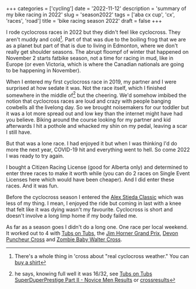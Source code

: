 +++
categories = ['cycling']
date = '2022-11-12'
description = 'summary of my bike racing in 2022'
slug = 'season2022'
tags = ['aba cx cup', 'cx', 'races', 'road']
title = 'bike racing season 2022'
draft = false
+++

I rode cyclocross races in 2022 but they didn't feel like cyclocross. They aren't muddy and cold[^1]. Part of that was due to the boiling frog that we are as a planet but part of that is due to living in Edmonton, where we don't really get shoulder seasons. The abrupt floompf of winter that happened on November 2 starts fatbike season, not a time for racing in mud, like in Europe (or even Victoria, which is where the Canadian nationals are going to be happening in November).

[^1]: There's a whole thing in 'cross about "real cyclocross weather." You can [buy a shirt](https://www.cxhairsdistro.com/shop/cyclocross-weather-shirt-cxhairs-variant)

When I entered my first cyclocross race in 2019, my partner and I were surprised at how sedate it was. Not the race itself, which I finished somewhere in the middle of[^2] but the cheering. We'd somehow imbibed the notion that cyclocross races are loud and crazy with people banging cowbells all the livelong day. So we brought noisemakers for our toddler but it was a lot more spread out and low key than the internet might have had you believe. Biking around the course looking for my partner and kid afterwards I hit a pothole and whacked my shin on my pedal, leaving a scar I still have.

[^2]: he says, knowing full well it was 16/32, see [Tubs on Tubs SuperDuperPrestige Part II - Novice Men Results](http://www.albertabicycle.ab.ca/uploads/files/2019%20Tubs%20on%20Tubs%20Superduperprestige%20Part%20Deux%20-%20Results.pdf) or [crossresults](https://www.crossresults.com/race/11616)

But that was a lone race. I had enjoyed it but when I was thinking I'd do more the next year, COVID-19 hit and everything went to hell. So come 2022 I was ready to try again.

I bought a Citizen Racing License (good for Alberta only) and determined to enter three races to make it worth while (you can do 2 races on Single Event Licenses here which would have been cheaper). And I did enter these races. And it was fun.

Before the cyclocross season I entered the [Alex Stieda Classic](../stiedaclassic2022) which was less of my thing. I mean, I enjoyed the ride but coming in last with a knee that felt like it was dying wasn't my favourite. Cyclocross is short and doesn't involve a long limp home if my body failed me.

As far as a season goes I didn't do a long one. One race per local weekend. It worked out to 4 with [Tubs on Tubs](../tubsontubs2022), the [Jim Horner Grand Prix](../jimhornergrandprix2022), [Devon Puncheur Cross](../puncheurcross2022) and [Zombie Baby Walter Cross](../zombiebabywaltercross2022).


